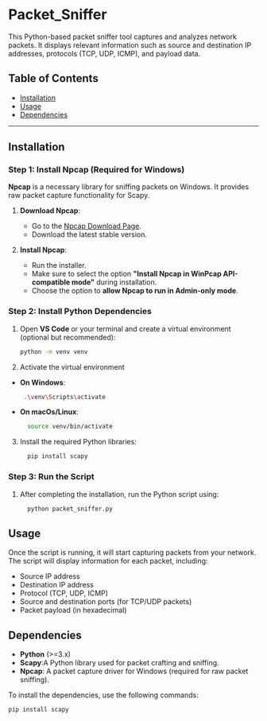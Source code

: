 # Packet_Sniffer
This Python-based packet sniffer tool captures and analyzes network packets. It displays relevant information such as source and destination IP addresses, protocols (TCP, UDP, ICMP), and payload data.

## **Table of Contents**
- [Installation](#installation)
- [Usage](#usage)
- [Dependencies](#dependencies)

---

## **Installation**

### **Step 1: Install Npcap (Required for Windows)**

**Npcap** is a necessary library for sniffing packets on Windows. It provides raw packet capture functionality for Scapy.

1. **Download Npcap**:
   - Go to the [Npcap Download Page](https://nmap.org/npcap/).
   - Download the latest stable version.

2. **Install Npcap**:
   - Run the installer.
   - Make sure to select the option **"Install Npcap in WinPcap API-compatible mode"** during installation.
   - Choose the option to **allow Npcap to run in Admin-only mode**.

### **Step 2: Install Python Dependencies**

1. Open **VS Code** or your terminal and create a virtual environment (optional but recommended):
   ```bash
   python -m venv venv

 2. Activate the virtual environment
  - **On Windows**:
    ```bash
     .\venv\Scripts\activate
    ```
  - **On macOs/Linux**:
    ```bash 
      source venv/bin/activate
    ```
 3. Install the required Python libraries:
    ```bash
      pip install scapy
    ```
### **Step 3: Run the Script**

1. After completing the installation, run the Python script using:
   ```bash
     python packet_sniffer.py
   ```

## **Usage**
  Once the script is running, it will start capturing packets from your network. The script will display information for each packet, including:

 - Source IP address
 - Destination IP address
 - Protocol (TCP, UDP, ICMP)
 - Source and destination ports (for TCP/UDP packets)
 - Packet payload (in hexadecimal)

## **Dependencies**

  - **Python** (>=3.x)
  - **Scapy**:A Python library used for packet crafting and sniffing.
  - **Npcap**: A packet capture driver for Windows (required for raw packet sniffing).

To install the dependencies, use the following commands:
```bash
pip install scapy
```



     
